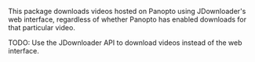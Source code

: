 This package downloads videos hosted on Panopto using JDownloader's web interface, regardless of whether Panopto has enabled downloads for that particular video.

TODO: Use the JDownloader API to download videos instead of the web interface.
